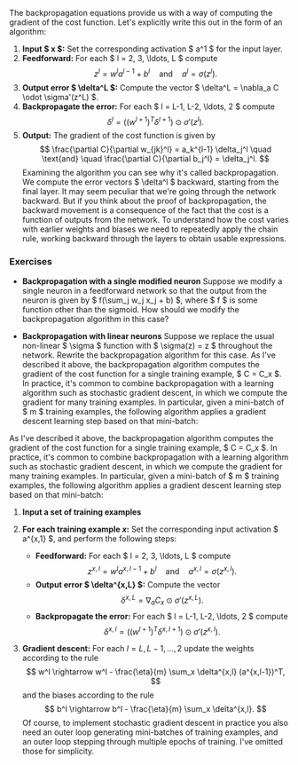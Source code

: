 The backpropagation equations provide us with a way of computing the gradient of the cost function. Let's explicitly write this out in the form of an algorithm:
1. **Input $ x $:** Set the corresponding activation $ a^1 $ for the input layer. 
2. **Feedforward:** For each $ l = 2, 3, \ldots, L $ compute $$ z^l = w^l a^{l-1} + b^l \quad \text{and} \quad a^l = \sigma(z^l). $$ 
3. **Output error $ \delta^L $:** Compute the vector $ \delta^L = \nabla_a C \odot \sigma'(z^L) $. 
4. **Backpropagate the error:** For each $ l = L-1, L-2, \ldots, 2 $ compute $$ \delta^l = ((w^{l+1})^T \delta^{l+1}) \odot \sigma'(z^l). $$ 
5. **Output:** The gradient of the cost function is given by $$ \frac{\partial C}{\partial w_{jk}^l} = a_k^{l-1} \delta_j^l \quad \text{and} \quad \frac{\partial C}{\partial b_j^l} = \delta_j^l. $$
Examining the algorithm you can see why it's called backpropagation. We compute the error vectors $ \delta^l $ backward, starting from the final layer. It may seem peculiar that we're going through the network backward. But if you think about the proof of backpropagation, the backward movement is a consequence of the fact that the cost is a function of outputs from the network. To understand how the cost varies with earlier weights and biases we need to repeatedly apply the chain rule, working backward through the layers to obtain usable expressions.

### Exercises 
- **Backpropagation with a single modified neuron** 
  Suppose we modify a single neuron in a feedforward network so that the output from the neuron is given by $ f(\sum_j w_j x_j + b) $, where $ f $ is some function other than the sigmoid. How should we modify the backpropagation algorithm in this case? 
  
- **Backpropagation with linear neurons** 
  Suppose we replace the usual non-linear $ \sigma $ function with $ \sigma(z) = z $ throughout the network. Rewrite the backpropagation algorithm for this case. As I've described it above, the backpropagation algorithm computes the gradient of the cost function for a single training example, $ C = C_x $. In practice, it's common to combine backpropagation with a learning algorithm such as stochastic gradient descent, in which we compute the gradient for many training examples. In particular, given a mini-batch of $ m $ training examples, the following algorithm applies a gradient descent learning step based on that mini-batch:

As I've described it above, the backpropagation algorithm computes the gradient of the cost function for a single training example, $ C = C_x $. In practice, it's common to combine backpropagation with a learning algorithm such as stochastic gradient descent, in which we compute the gradient for many training examples. In particular, given a mini-batch of $ m $ training examples, the following algorithm applies a gradient descent learning step based on that mini-batch: 
1. **Input a set of training examples** 
2. **For each training example $x$:** Set the corresponding input activation $ a^{x,1} $, and perform the following steps: 
	- **Feedforward:** For each $ l = 2, 3, \ldots, L $ compute $$ z^{x,l} = w^l a^{x,l-1} + b^l \quad \text{and} \quad a^{x,l} = \sigma(z^{x,l}). $$
	- **Output error $ \delta^{x,L} $:** Compute the vector $$ \delta^{x,L} = \nabla_a C_x \odot \sigma'(z^{x,L}). $$
	- **Backpropagate the error:** For each $ l = L-1, L-2, \ldots, 2 $ compute $$ \delta^{x,l} = ((w^{l+1})^T \delta^{x,l+1}) \odot \sigma'(z^{x,l}). $$

3. **Gradient descent:** For each $l = L, L-1, \ldots, 2$ update the weights according to the rule $$ w^l \rightarrow w^l - \frac{\eta}{m} \sum_x \delta^{x,l} (a^{x,l-1})^T, $$ and the biases according to the rule $$ b^l \rightarrow b^l - \frac{\eta}{m} \sum_x \delta^{x,l}. $$
Of course, to implement stochastic gradient descent in practice you also need an outer loop generating mini-batches of training examples, and an outer loop stepping through multiple epochs of training. I've omitted those for simplicity.